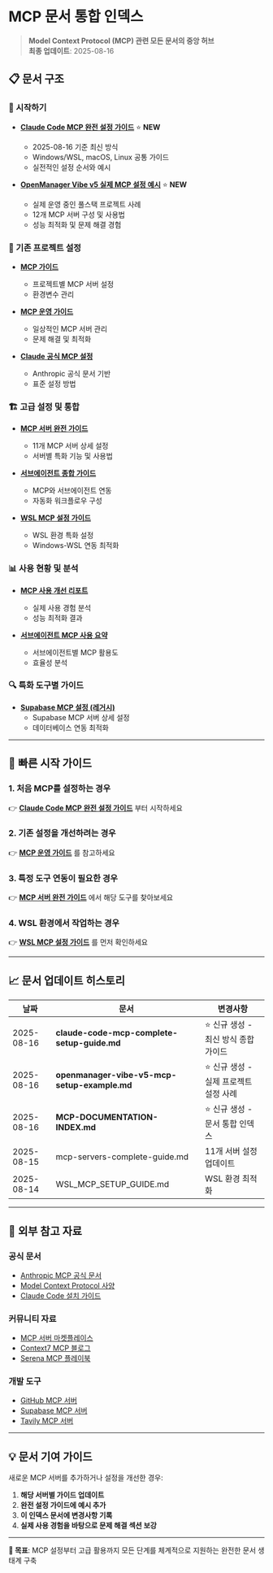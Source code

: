 # MCP 문서 통합 인덱스

> **Model Context Protocol (MCP) 관련 모든 문서의 중앙 허브**  
> **최종 업데이트**: 2025-08-16

## 📋 문서 구조

### 🎯 시작하기
- **[Claude Code MCP 완전 설정 가이드](./claude-code-mcp-complete-setup-guide.md)** ⭐ **NEW**
  - 2025-08-16 기준 최신 방식
  - Windows/WSL, macOS, Linux 공통 가이드
  - 실전적인 설정 순서와 예시

- **[OpenManager Vibe v5 실제 MCP 설정 예시](./openmanager-vibe-v5-mcp-setup-example.md)** ⭐ **NEW**
  - 실제 운영 중인 풀스택 프로젝트 사례
  - 12개 MCP 서버 구성 및 사용법
  - 성능 최적화 및 문제 해결 경험

### 🔧 기존 프로젝트 설정
- **[MCP 가이드](../MCP-GUIDE.md)**
  - 프로젝트별 MCP 서버 설정
  - 환경변수 관리
  
- **[MCP 운영 가이드](../MCP-OPERATIONS.md)**
  - 일상적인 MCP 서버 관리
  - 문제 해결 및 최적화

- **[Claude 공식 MCP 설정](../CLAUDE_CODE_MCP_OFFICIAL_SETUP.md)**
  - Anthropic 공식 문서 기반
  - 표준 설정 방법

### 🏗️ 고급 설정 및 통합
- **[MCP 서버 완전 가이드](./mcp-servers-complete-guide.md)**
  - 11개 MCP 서버 상세 설정
  - 서버별 특화 기능 및 사용법

- **[서브에이전트 종합 가이드](./sub-agents-comprehensive-guide.md)**
  - MCP와 서브에이전트 연동
  - 자동화 워크플로우 구성

- **[WSL MCP 설정 가이드](../development/WSL_MCP_SETUP_GUIDE.md)**
  - WSL 환경 특화 설정
  - Windows-WSL 연동 최적화

### 📊 사용 현황 및 분석
- **[MCP 사용 개선 리포트](./mcp-usage-improved-report.md)**
  - 실제 사용 경험 분석
  - 성능 최적화 결과

- **[서브에이전트 MCP 사용 요약](./subagents-mcp-usage-summary.md)**
  - 서브에이전트별 MCP 활용도
  - 효율성 분석

### 🔍 특화 도구별 가이드
- **[Supabase MCP 설정 (레거시)](./SUPABASE-MCP-SETUP-legacy.md)**
  - Supabase MCP 서버 상세 설정
  - 데이터베이스 연동 최적화

---

## 🚀 빠른 시작 가이드

### 1. 처음 MCP를 설정하는 경우
👉 **[Claude Code MCP 완전 설정 가이드](./claude-code-mcp-complete-setup-guide.md)** 부터 시작하세요

### 2. 기존 설정을 개선하려는 경우
👉 **[MCP 운영 가이드](../MCP-OPERATIONS.md)** 를 참고하세요

### 3. 특정 도구 연동이 필요한 경우
👉 **[MCP 서버 완전 가이드](./mcp-servers-complete-guide.md)** 에서 해당 도구를 찾아보세요

### 4. WSL 환경에서 작업하는 경우
👉 **[WSL MCP 설정 가이드](../development/WSL_MCP_SETUP_GUIDE.md)** 를 먼저 확인하세요

---

## 📈 문서 업데이트 히스토리

| 날짜 | 문서 | 변경사항 |
|------|------|----------|
| 2025-08-16 | **claude-code-mcp-complete-setup-guide.md** | ⭐ 신규 생성 - 최신 방식 종합 가이드 |
| 2025-08-16 | **openmanager-vibe-v5-mcp-setup-example.md** | ⭐ 신규 생성 - 실제 프로젝트 설정 사례 |
| 2025-08-16 | **MCP-DOCUMENTATION-INDEX.md** | ⭐ 신규 생성 - 문서 통합 인덱스 |
| 2025-08-15 | mcp-servers-complete-guide.md | 11개 서버 설정 업데이트 |
| 2025-08-14 | WSL_MCP_SETUP_GUIDE.md | WSL 환경 최적화 |

---

## 🔗 외부 참고 자료

### 공식 문서
- [Anthropic MCP 공식 문서](https://docs.anthropic.com/en/docs/claude-code/mcp)
- [Model Context Protocol 사양](https://modelcontextprotocol.io/)
- [Claude Code 설치 가이드](https://docs.anthropic.com/en/docs/claude-code/setup)

### 커뮤니티 자료
- [MCP 서버 마켓플레이스](https://mcp.nacos.io/)
- [Context7 MCP 블로그](https://upstash.com/blog/context7-mcp)
- [Serena MCP 플레이북](https://playbooks.com/mcp/oraios-serena)

### 개발 도구
- [GitHub MCP 서버](https://github.com/modelcontextprotocol/servers)
- [Supabase MCP 서버](https://github.com/supabase/mcp-server-supabase)
- [Tavily MCP 서버](https://github.com/tavily-ai/tavily-mcp)

---

## 💡 문서 기여 가이드

새로운 MCP 서버를 추가하거나 설정을 개선한 경우:

1. **해당 서버별 가이드 업데이트**
2. **완전 설정 가이드에 예시 추가**
3. **이 인덱스 문서에 변경사항 기록**
4. **실제 사용 경험을 바탕으로 문제 해결 섹션 보강**

---

**🎯 목표**: MCP 설정부터 고급 활용까지 모든 단계를 체계적으로 지원하는 완전한 문서 생태계 구축